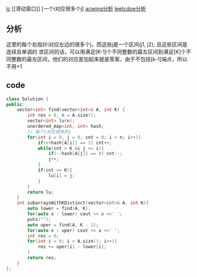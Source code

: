 [lc](https://leetcode-cn.com/problems/subarrays-with-k-different-integers/)
[[滑动窗口]] [一个i对应很多个j]
[acwing分析](https://www.acwing.com/solution/content/997/)
[leetcdoe分析](https://leetcode-cn.com/problems/subarrays-with-k-different-integers/solution/k-ge-bu-tong-zheng-shu-de-zi-shu-zu-by-l-9ylo/)
## 分析
这里的每个右指针i对应左边的很多个j，而这些j是一个区间(j1, j2);
且这些区间是连续且单调的
求区间的话，可以用满足[K-1]个不同整数的最左区间到满足[K]个不同整数的最左区间，他们的对应差加起来就是答案，由于不包括[k-1]端点，所以不用+1


## code
```c++
class Solution {
public:
    vector<int> find(vector<int>& A, int K) {
        int res = 0, n = A.size();
        vector<int> lu(n);
        unordered_map<int, int> hash;
        // 每个i对应很多的j
        for(int i = 0, j = 0, cnt = 0; i < n; i++){
            if(++hash[A[i]] == 1) cnt++;
            while(cnt > K && j <= i){
                if(--hash[A[j]] == 0) cnt--;
                j++;
            }
            if(cnt == K){
                lu[i] = j;
            }
        }
        return lu;
    }
    int subarraysWithKDistinct(vector<int>& A, int K){
        auto lower = find(A, K);
        for(auto x : lower) cout << x <<' ';
        puts("");
        auto uper = find(A, K - 1);
        for(auto x : uper) cout << x <<' ';
        int res = 0;
        for(int i = 0; i < A.size(); i++){
            res += uper[i] - lower[i];
        }
        return res;
    }
};
```